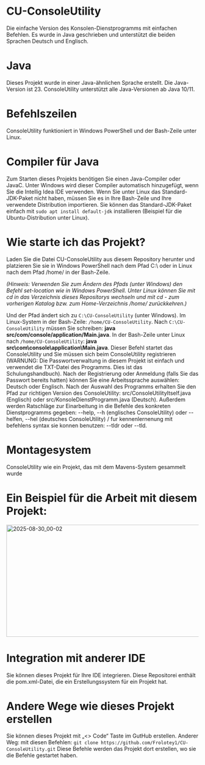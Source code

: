 # CU-ConsoleUtility 
Die einfache Version des Konsolen-Dienstprogramms mit einfachen Befehlen. Es wurde in Java geschrieben und unterstützt die beiden Sprachen Deutsch und Englisch.
# Java
Dieses Projekt wurde in einer Java-ähnlichen Sprache erstellt. Die Java-Version ist 23. ConsoleUtility unterstützt alle Java-Versionen ab Java 10/11.
# Befehlszeilen
ConsoleUtility funktioniert in Windows PowerShell und der Bash-Zeile unter Linux.
# Compiler für Java
Zum Starten dieses Projekts benötigen Sie einen Java-Compiler oder JavaC. Unter Windows wird dieser Compiler automatisch hinzugefügt, wenn Sie die Intellig Idea IDE verwenden. Wenn Sie unter Linux das Standard-JDK-Paket nicht haben, müssen Sie es in Ihre Bash-Zeile und Ihre verwendete Distribution importieren. Sie können das Standard-JDK-Paket einfach mit `sudo apt install default-jdk` installieren (Beispiel für die Ubuntu-Distribution unter Linux).
# Wie starte ich das Projekt?
Laden Sie die Datei CU-ConsoleUtility aus diesem Repository herunter und platzieren Sie sie in Windows PowerShell nach dem Pfad C:\ oder in Linux nach dem Pfad /home/ in der Bash-Zeile.

*(Hinweis: Verwenden Sie zum Ändern des Pfads (unter Windows) den Befehl set-location wie in Windows PowerShell. Unter Linux können Sie mit cd in das Verzeichnis dieses Repositorys wechseln und mit cd - zum vorherigen Katalog bzw. zum Home-Verzeichnis /home/ zurückkehren.)*

Und der Pfad ändert sich zu `C:\CU-ConsoleUtility` (unter Windows). Im Linux-System in der Bash-Zeile: `/home/CU-ConsoleUtility`. Nach `C:\CU-ConsoleUtility` müssen Sie schreiben: **java src/com/console/application/Main.java**. In der Bash-Zeile unter Linux nach `/home/CU-ConsoleUtility`: **java src\com\console\application\Main.java**. Dieser Befehl startet das ConsoleUtility und Sie müssen sich beim ConsoleUtility registrieren (WARNUNG: Die Passwortverwaltung in diesem Projekt ist einfach und verwendet die TXT-Datei des Programms. Dies ist das Schulungshandbuch). Nach der Registrierung oder Anmeldung (falls Sie das Passwort bereits hatten) können Sie eine Arbeitssprache auswählen: Deutsch oder Englisch. Nach der Auswahl des Programms erhalten Sie den Pfad zur richtigen Version des ConsoleUtility: src/ConsoleUtilityItself.java (Englisch) oder src/KonsoleDienstProgramm.java (Deutsch). Außerdem werden Ratschläge zur Einarbeitung in die Befehle des konkreten Dienstprogramms gegeben: --help, --h (englisches ConsoleUtility) oder --helfen, --hel (deutsches ConsoleUtility) / fur kennenlernenung mit befehlens syntax sie konnen benutzen: --tldr oder --tld.

# Montagesystem
ConsoleUtility wie ein Projekt, das mit dem Mavens-System gesammelt wurde
# Ein Beispiel für die Arbeit mit diesem Projekt: 
<img width="1153" height="294" alt="2025-08-30_00-02" src="https://github.com/user-attachments/assets/efd2713d-ae73-49f7-b11f-932b18dcd796" />


# Integration mit anderer IDE
Sie können dieses Projekt für Ihre IDE integrieren. Diese Repositorei enthält die pom.xml-Datei, die ein Erstellungssystem für ein Projekt hat. 
# Andere Wege wie dieses Projekt erstellen
Sie können dieses Projekt mit „<> Code“ Taste im GutHub erstellen. Anderer Weg: mit diesen Befehlen: `git clone https://github.com/Frolotey1/CU-ConsoleUtility.git` Diese Befehle werden das Projekt dort erstellen, wo sie die Befehle gestartet haben.
